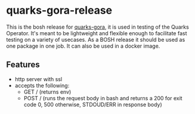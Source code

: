# quarks-gora-release

This is the bosh release for [quarks-gora](https://github.com/cloudfoundry-incubator/quarks-gora), it is used in testing of the Quarks Operator.
It's meant to be lightweight and flexible enough to facilitate fast testing on a variety of usecases.
As a BOSH release it should be used as one package in one job. It can also be used in a docker image.

## Features

- http server with ssl
- accepts the following:
  - GET / (returns env)
  - POST / (runs the request body in bash and returns a 200 for exit code 0, 500 otherwise, STDOUD/ERR in response body)
